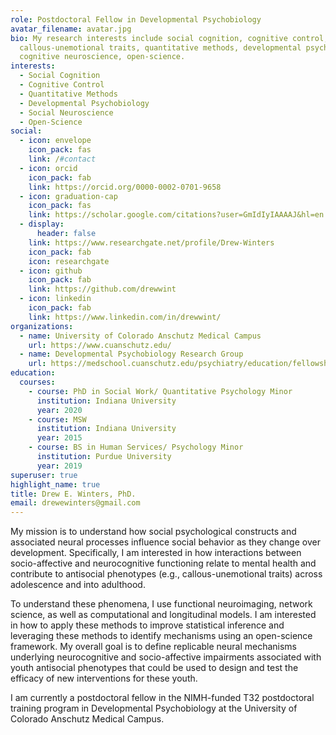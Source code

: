 ```yaml
---
role: Postdoctoral Fellow in Developmental Psychobiology
avatar_filename: avatar.jpg
bio: My research interests include social cognition, cognitive control,
  callous-unemotional traits, quantitative methods, developmental psychobiology,
  cognitive neuroscience, open-science.
interests:
  - Social Cognition
  - Cognitive Control
  - Quantitative Methods
  - Developmental Psychobiology
  - Social Neuroscience
  - Open-Science
social:
  - icon: envelope
    icon_pack: fas
    link: /#contact
  - icon: orcid
    icon_pack: fab
    link: https://orcid.org/0000-0002-0701-9658
  - icon: graduation-cap
    icon_pack: fas
    link: https://scholar.google.com/citations?user=GmIdIyIAAAAJ&hl=en
  - display:
      header: false
    link: https://www.researchgate.net/profile/Drew-Winters
    icon_pack: fab
    icon: researchgate
  - icon: github
    icon_pack: fab
    link: https://github.com/drewwint
  - icon: linkedin
    icon_pack: fab
    link: https://www.linkedin.com/in/drewwint/
organizations:
  - name: University of Colorado Anschutz Medical Campus
    url: https://www.cuanschutz.edu/
  - name: Developmental Psychobiology Research Group
    url: https://medschool.cuanschutz.edu/psychiatry/education/fellowships/developmental-psychobiology-research-group
education:
  courses:
    - course: PhD in Social Work/ Quantitative Psychology Minor
      institution: Indiana University
      year: 2020
    - course: MSW
      institution: Indiana University
      year: 2015
    - course: BS in Human Services/ Psychology Minor
      institution: Purdue University
      year: 2019
superuser: true
highlight_name: true
title: Drew E. Winters, PhD.
email: drewewinters@gmail.com
---
```

My mission is to understand how social psychological constructs and associated neural processes influence social behavior as they change over development. Specifically, I am interested in how interactions between socio-affective and neurocognitive functioning relate to mental health and contribute to antisocial phenotypes (e.g., callous-unemotional traits) across adolescence and into adulthood. 

To understand these phenomena, I use functional neuroimaging, network science, as well as computational and longitudinal models. I am interested in how to apply these methods to improve statistical inference and leveraging these methods to identify mechanisms using an open-science framework. My overall goal is to define replicable neural mechanisms underlying neurocognitive and socio-affective impairments associated with youth antisocial phenotypes that could be used to design and test the efficacy of new interventions for these youth.
 
I am currently a postdoctoral fellow in the NIMH-funded T32 postdoctoral training program in Developmental Psychobiology at the University of Colorado Anschutz Medical Campus. 
